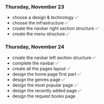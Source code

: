 ### Thursday, November 23

- choose a design & technology ✅
- choose the infrastructure ✅
- create the navbar right section structure ✅
- create the menu structure ✅

### Thursday, November 24

- create the navbar left section structure ✅
- complete the navbar ✅
- create all the pages layout ✅
- design the home page first part ✅
- design the genres page ✅
- design the most popular page ✅
- design the recently added page ✅
- design the request books page

